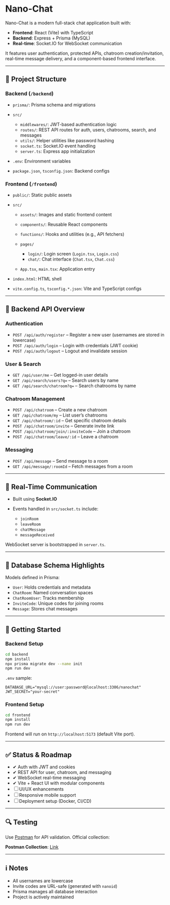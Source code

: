 # Nano-Chat

Nano-Chat is a modern full-stack chat application built with:

* **Frontend**: React (Vite) with TypeScript
* **Backend**: Express + Prisma (MySQL)
* **Real-time**: Socket.IO for WebSocket communication

It features user authentication, protected APIs, chatroom creation/invitation, real-time message delivery, and a component-based frontend interface.

---

## 📁 Project Structure

### Backend (`/backend`)

* `prisma/`: Prisma schema and migrations
* `src/`

  * `middlewares/`: JWT-based authentication logic
  * `routes/`: REST API routes for auth, users, chatrooms, search, and messages
  * `utils/`: Helper utilities like password hashing
  * `socket.ts`: Socket.IO event handling
  * `server.ts`: Express app initialization
* `.env`: Environment variables
* `package.json`, `tsconfig.json`: Backend configs

### Frontend (`/frontend`)

* `public/`: Static public assets
* `src/`

  * `assets/`: Images and static frontend content
  * `components/`: Reusable React components
  * `functions/`: Hooks and utilities (e.g., API fetchers)
  * `pages/`

    * `login/`: Login screen (`Login.tsx`, `Login.css`)
    * `chat/`: Chat interface (`Chat.tsx`, `Chat.css`)
  * `App.tsx`, `main.tsx`: Application entry
* `index.html`: HTML shell
* `vite.config.ts`, `tsconfig.*.json`: Vite and TypeScript configs

---

## 🔐 Backend API Overview

### Authentication

* `POST /api/auth/register` – Register a new user (usernames are stored in lowercase)
* `POST /api/auth/login` – Login with credentials (JWT cookie)
* `POST /api/auth/logout` – Logout and invalidate session

### User & Search

* `GET /api/user/me` – Get logged-in user details
* `GET /api/search/users?q=` – Search users by name
* `GET /api/search/chatroom?q=` – Search chatrooms by name

### Chatroom Management

* `POST /api/chatroom` – Create a new chatroom
* `GET /api/chatroom/my` – List user’s chatrooms
* `GET /api/chatroom/:id` – Get specific chatroom details
* `POST /api/chatroom/invite` – Generate invite link
* `POST /api/chatroom/join/:inviteCode` – Join a chatroom
* `POST /api/chatroom/leave/:id` – Leave a chatroom

### Messaging

* `POST /api/message` – Send message to a room
* `GET /api/message/:roomId` – Fetch messages from a room

---

## 🔌 Real-Time Communication

* Built using **Socket.IO**
* Events handled in `src/socket.ts` include:

  * `joinRoom`
  * `leaveRoom`
  * `chatMessage`
  * `messageReceived`

WebSocket server is bootstrapped in `server.ts`.

---

## 🧠 Database Schema Highlights

Models defined in Prisma:

* `User`: Holds credentials and metadata
* `ChatRoom`: Named conversation spaces
* `ChatRoomUser`: Tracks membership
* `InviteCode`: Unique codes for joining rooms
* `Message`: Stores chat messages

---

## 🚀 Getting Started

### Backend Setup

```bash
cd backend
npm install
npx prisma migrate dev --name init
npm run dev
```

`.env` sample:

```
DATABASE_URL="mysql://user:password@localhost:3306/nanochat"
JWT_SECRET="your-secret"
```

### Frontend Setup

```bash
cd frontend
npm install
npm run dev
```

Frontend will run on `http://localhost:5173` (default Vite port).

---

## ✅ Status & Roadmap

* ✔ Auth with JWT and cookies
* ✔ REST API for user, chatroom, and messaging
* ✔ WebSocket real-time messaging
* ✔ Vite + React UI with modular components
* ☐ UI/UX enhancements
* ☐ Responsive mobile support
* ☐ Deployment setup (Docker, CI/CD)

---

## 🔍 Testing

Use [Postman](https://www.postman.com/) for API validation. Official collection:

**Postman Collection**:
[Link](https://colarm.postman.co/workspace/Colarm's-Workspace~c7899962-725a-41ed-8c22-e5b24b6bb1cb/collection/46013464-d05d42ee-0ed6-422a-90eb-c8738e8d5bc3)

---

## ℹ️ Notes

* All usernames are lowercase
* Invite codes are URL-safe (generated with `nanoid`)
* Prisma manages all database interaction
* Project is actively maintained
